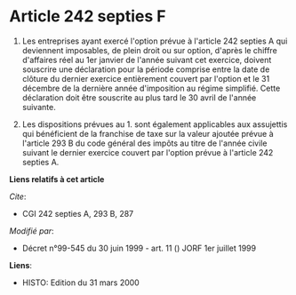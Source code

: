 # Article 242 septies F

1. Les entreprises ayant exercé l'option prévue à l'article 242 septies A qui deviennent imposables, de plein droit ou sur
option, d'après le chiffre d'affaires réel au 1er janvier de l'année suivant cet exercice, doivent souscrire une déclaration
pour la période comprise entre la date de clôture du dernier exercice entièrement couvert par l'option et le 31 décembre de
la dernière année d'imposition au régime simplifié. Cette déclaration doit être souscrite au plus tard le 30 avril de l'année
suivante.

2. Les dispositions prévues au 1. sont également applicables aux assujettis qui bénéficient de la franchise de taxe sur la
valeur ajoutée prévue à l'article 293 B du code général des impôts au titre de l'année civile suivant le dernier exercice
couvert par l'option prévue à l'article 242 septies A.

**Liens relatifs à cet article**

_Cite_:

  - CGI 242 septies A, 293 B, 287

_Modifié par_:

  - Décret n°99-545 du 30 juin 1999 - art. 11 () JORF 1er juillet 1999

**Liens**:

  - HISTO: Edition du 31 mars 2000
